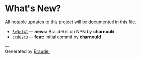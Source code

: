 
# What's New?

All notable updates to this project will be documented in this file.

- [`3e3ef41`](https://www.github.com/undefined/commit/3e3ef41) — **news:** Braudel is on NPM by **charnould**
- [`ccd82c3`](https://www.github.com/undefined/commit/ccd82c3) — **feat:** initial commit by **charnould**


―  
Generated by [Braudel](https://www.github.com/charnould/braudel)